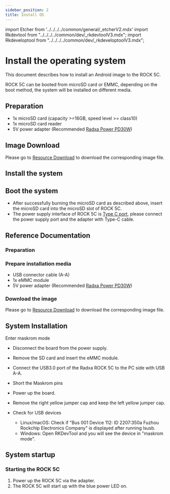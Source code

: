 ```yaml
---
sidebar_position: 2
title: Install OS
---
```


import Etcher from '../../../../common/general/\_etcherV2.mdx'
import Rkdevtool from "../../../../common/dev/\_rkdevtoolV3.mdx";
import Rkdeveloptool from "../../../../common/dev/\_rkdeveloptoolV3.mdx";

# Install the operating system

This document describes how to install an Android image to the ROCK 5C.

ROCK 5C can be booted from microSD card or EMMC, depending on the boot method, the system will be installed on different media.

<Tabs queryString="target">

<TabItem value="microsd" label="Install system to microSD card">

## Preparation

- 1x microSD card (capacity >=16GB, speed level >= class10)
- 1x microSD card reader
- 5V power adapter (Recommended [Radxa Power PD30W](../../accessories/pd-30w))

## Image Download

Please go to [Resource Download](../../download) to download the corresponding image file.

## Install the system

<Etcher model="rock5c" />

## Boot the system

- After successfully burning the microSD card as described above, insert the microSD card into the microSD slot of ROCK 5C.
- The power supply interface of ROCK 5C is [Type C port](../../hardware-design/hardware-interface), please connect the power supply port and the adapter with Type-C cable.

## Reference Documentation

</TabItem>

<TabItem value="emmc" label="Installing the system to eMMC">

### Preparation

### Prepare installation media

- USB connector cable (A-A)
- 1x eMMC module
- 5V power adapter (Recommended [Radxa Power PD30W](../../accessories/pd-30w))

### Download the image

Please go to [Resource Download](../../download) to download the corresponding image file.

## System Installation

Enter maskrom mode

- Disconnect the board from the power supply.
- Remove the SD card and insert the eMMC module.
- Connect the USB3.0 port of the Radxa ROCK 5C to the PC side with USB A-A.
- Short the Maskrom pins
- Power up the board.
- Remove the right yellow jumper cap and keep the left yellow jumper cap.

- Check for USB devices
  - Linux/macOS: Check if "Bus 001 Device 112: ID 2207:350a Fuzhou Rockchip Electronics Company" is displayed after running lsusb.
  - Windows: Open RKDevTool and you will see the device in "maskrom mode".

<Tabs queryString="target">

<TabItem value="linux" label="Linux">

<Rkdeveloptool platform="linux">
</Rkdeveloptool>

</TabItem>

<TabItem value="mac" label="mac">

<Rkdeveloptool platform="macos">
</Rkdeveloptool>

</TabItem>

<TabItem value="windows" label="Windows">

<Rkdevtool rkdevtool_emmc_img="/img/rkdevtool/emmc-path.webp" loader_name="false" emmc={false} pcie={false} sata={false} >
</Rkdevtool>

</TabItem>

</Tabs>

## System startup

### Starting the ROCK 5C

1. Power up the ROCK 5C via the adapter.
2. The ROCK 5C will start up with the blue power LED on.

</TabItem>

</Tabs>
